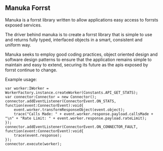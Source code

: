 ## Manuka Forrst
Manuka is a forrst library written to allow applications easy access to forrsts exposed services.

The driver behind manuka is to create a forrst library that is simple to use and returns fully typed, interfaced objects in a smart, consistent and uniform way.

Manuka seeks to employ good coding practices, object oriented design and software design patterns to ensure that the application remains simple to maintain and easy to extend, securing its future as the apis exposed by forrst continue to change.


Example usage:

	var worker:IWorker = WorkerFactory.instance.createWorker(Constants.API_GET_STATS);
	var connector:Connector = new Connector();
	connector.addEventListener(ConnectorEvent.ON_STATS, function(event:ConnectorEvent):void{
		event.worker.transformResponseObject(event.object);
		trace("Calls Made: " + event.worker.response.payload.callsMade + "\n" + "Rate Limit: " + event.worker.response.payload.rateLimit);
	});
	connector.addEventListener(ConnectorEvent.ON_CONNECTOR_FAULT, function(event:ConnectorEvent):void{
		trace(event.response);
	});
	connector.execute(worker);
